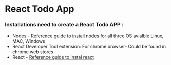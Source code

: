 # React Todo App

### Installations need to create a React Todo APP :
* Nodes - [Reference guide to install nodes](https://nodejs.org/en/download/) for all three OS avialble Linux, MAC, Windows
* React Developer Tool extension: For chrome browser- Could be found in chrome web stores
* React - [Reference guide to instal react](https://github.com/facebook/create-react-app) 

